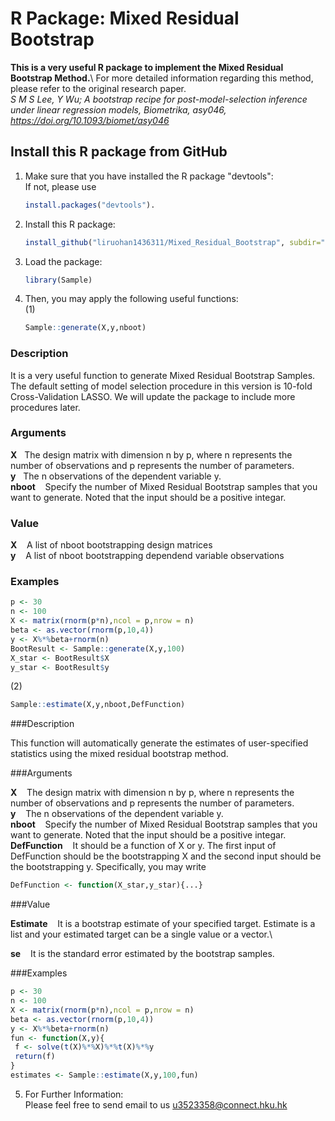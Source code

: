# R Package: Mixed Residual Bootstrap
**This is a very useful R package to implement the Mixed Residual Bootstrap Method.**\\
For more detailed information regarding this method, please refer to the original research paper.\
*S M S Lee, Y Wu; A bootstrap recipe for post-model-selection inference under linear regression models, Biometrika, asy046, https://doi.org/10.1093/biomet/asy046*

## Install this R package from GitHub
1. Make sure that you have installed the R package "devtools":\
   If not, please use 
   ```R
   install.packages("devtools").
   ```
2. Install this R package: 
   ```R
   install_github("liruohan1436311/Mixed_Residual_Bootstrap", subdir="Sample")
   ```
3. Load the package: 
   ```R
   library(Sample)
   ```
4. Then, you may apply the following useful functions:\
   (1) 
   ```R
   Sample::generate(X,y,nboot)
   ```
### Description
It is a very useful function to generate Mixed Residual Bootstrap Samples. The default setting of model selection procedure in this version is 10-fold Cross-Validation LASSO. We will update the package to include more procedures later.
### Arguments

**X**&nbsp;&nbsp;&nbsp;The design matrix with dimension n by p, where n represents the number of observations and p represents the number of parameters.\
**y**&nbsp;&nbsp;&nbsp;The n observations of the dependent variable y.\
**nboot**	&nbsp;&nbsp;&nbsp;Specify the number of Mixed Residual Bootstrap samples that you want to generate. Noted that the input should be a positive integar.

### Value
**X**&nbsp;&nbsp;&nbsp;  A list of nboot bootstrapping design matrices\
**y**&nbsp;&nbsp;&nbsp; A list of nboot bootstrapping dependend variable observations

### Examples
```R
p <- 30
n <- 100
X <- matrix(rnorm(p*n),ncol = p,nrow = n)
beta <- as.vector(rnorm(p,10,4))
y <- X%*%beta+rnorm(n)
BootResult <- Sample::generate(X,y,100)
X_star <- BootResult$X
y_star <- BootResult$y
```

   
   (2) 
   ```R
   Sample::estimate(X,y,nboot,DefFunction)
   ```
###Description

This function will automatically generate the estimates of user-specified statistics using the mixed residual bootstrap method.

###Arguments

**X**&nbsp;&nbsp;&nbsp;	The design matrix with dimension n by p, where n represents the number of observations and p represents the number of parameters.\
**y**&nbsp;&nbsp;&nbsp;	The n observations of the dependent variable y.\
**nboot**&nbsp;&nbsp;&nbsp;	Specify the number of Mixed Residual Bootstrap samples that you want to generate. Noted that the input should be a positive integar.\
**DefFunction**&nbsp;&nbsp;&nbsp;	It should be a function of X or y. The first input of DefFunction should be the bootstrapping X and the second input should be the bootstrapping y. Specifically, you may write 
```R
DefFunction <- function(X_star,y_star){...}
```
###Value

**Estimate**&nbsp;&nbsp;&nbsp;  It is a bootstrap estimate of your specified target. Estimate is a list and your estimated target can be a single value or a vector.\

**se**&nbsp;&nbsp;&nbsp; It is the standard error estimated by the bootstrap samples.

###Examples
```R
p <- 30
n <- 100
X <- matrix(rnorm(p*n),ncol = p,nrow = n)
beta <- as.vector(rnorm(p,10,4))
y <- X%*%beta+rnorm(n)
fun <- function(X,y){
 f <- solve(t(X)%*%X)%*%t(X)%*%y
 return(f)
}
estimates <- Sample::estimate(X,y,100,fun)
```

5. For Further Information:\
Please feel free to send email to us <u3523358@connect.hku.hk>

